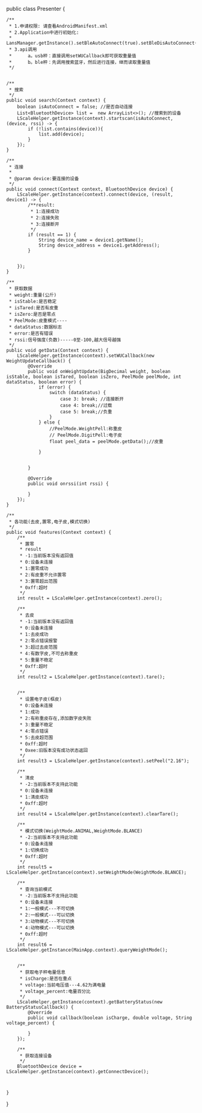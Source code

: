 public class Presenter {

    /**
     * 1.申请权限: 请查看AndroidManifest.xml
     * 2.Application中进行初始化:
     *   LansManager.getInstance().setBleAutoConnect(true).setBleDisAutoConnect(true).init(this);
     * 3.api调用
     *      a。usb秤：直接调用setWUCallback即可获取重量值
     *      b。ble秤：先调用搜索蓝牙，然后进行连接，继而读取重量值
     */
    

    /**
     * 搜索
     */
    public void search(Context context) {
        boolean isAutoConnect = false; //是否自动连接
        List<BluetoothDevice> list =  new ArrayList<>(); //搜索到的设备
        LScaleHelper.getInstance(context).startscan(isAutoConnect, (device, rssi) -> {
            if (!list.contains(device)){
                list.add(device);
            }
        });
    }

    /**
     * 连接
     *
     * @param device:要连接的设备
     */
    public void connect(Context context, BluetoothDevice device) {
        LScaleHelper.getInstance(context).connect(device, (result, device1) -> {
            /**result:
             * 1:连接成功
             * 2:连接失败
             * 3:连接断开
             */
            if (result == 1) {
                String device_name = device1.getName();
                String device_address = device1.getAddress();
            }


        });
    }

    /**
     * 获取数据
     * weight:重量(公斤)
     * isStable:是否稳定
     * isTared:是否有皮重
     * isZero:是否是零点
     * PeelMode:皮重模式----
     * dataStatus:数据标志
     * error:是否有错误
     * rssi:信号强度(负数)-----0至-100,越大信号越强
     */
    public void getData(Context context) {
        LScaleHelper.getInstance(context).setWUCallback(new WeightUpdateCallback() {
            @Override
            public void onWeightUpdate(BigDecimal weight, boolean isStable, boolean isTared, boolean isZero, PeelMode peelMode, int dataStatus, boolean error) {
                if (error) {
                    switch (dataStatus) {
                        case 3: break; //连接断开
                        case 4: break;//过载
                        case 5: break;//负重
                    }
                } else {
                    //PeelMode.WeightPell:称重皮
                    // PeelMode.DigitPell:电子皮
                    float peel_data = peelMode.getData();//皮重

                }


            }

            @Override
            public void onrssi(int rssi) {

            }
        });
    }

    /**
     * 各功能(去皮,置零,电子皮,模式切换)
     */
    public void features(Context context) {
        /**
         * 置零
         * result
         * -1:当前版本没有返回值
         * 0:设备未连接
         * 1:置零成功
         * 2:有皮重不允许置零
         * 3:置零超出范围
         * 0xff:超时
         */
        int result = LScaleHelper.getInstance(context).zero();

        /**
         * 去皮
         * -1:当前版本没有返回值
         * 0:设备未连接
         * 1:去皮成功
         * 2:零点错误报警
         * 3:超过去皮范围
         * 4:有数字皮,不可去称重皮
         * 5:重量不稳定
         * 0xff:超时
         */
        int result2 = LScaleHelper.getInstance(context).tare();


        /**
         * 设置电子皮(框皮)
         * 0:设备未连接
         * 1:成功
         * 2:有称重皮存在,添加数字皮失败
         * 3:重量不稳定
         * 4:零点错误
         * 5:去皮超范围
         * 0xff:超时
         * 0xee:旧版本没有成功状态返回
         */
        int result3 = LScaleHelper.getInstance(context).setPeel("2.16");

        /**
         * 清皮
         * -2:当前版本不支持此功能
         * 0:设备未连接
         * 1:清皮成功
         * 0xff:超时
         */
        int result4 = LScaleHelper.getInstance(context).clearTare();

        /**
         * 模式切换(WeightMode.ANIMAL,WeightMode.BLANCE)
         * -2:当前版本不支持此功能
         * 0:设备未连接
         * 1:切换成功
         * 0xff:超时
         */
        int result5 = LScaleHelper.getInstance(context).setWeightMode(WeightMode.BLANCE);

        /**
         * 查询当前模式
         * -2:当前版本不支持此功能
         * 0:设备未连接
         * 1:一般模式---不可切换
         * 2:一般模式---可以切换
         * 3:动物模式---不可切换
         * 4:动物模式---可以切换
         * 0xff:超时
         */
        int result6 = LScaleHelper.getInstance(MainApp.context).queryWeightMode();


        /**
         * 获取电子秤电量信息
         * isCharge:是否在重点
         * voltage:当前电压值---4.62为满电量
         * voltage_percent:电量百分比
         */
        LScaleHelper.getInstance(context).getBatteryStatus(new BatteryStatusCallback() {
            @Override
            public void callback(boolean isCharge, double voltage, String voltage_percent) {

            }
        });

        /**
         * 获取连接设备
         */
        BluetoothDevice device = LScaleHelper.getInstance(context).getConnectDevice();



    }


}




























